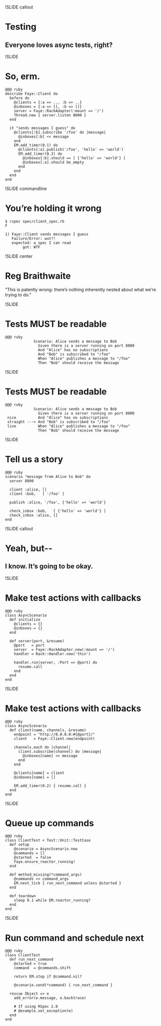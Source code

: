 !SLIDE callout
# Testing
## Everyone loves async tests, right?


!SLIDE
# So, erm.

    @@@ ruby
    describe Faye::Client do
      before do
        @clients = {:a => .., :b => ..}
        @inboxes = {:a => [], :b => []}
        server = Faye::RackAdapter(:mount => '/')
        Thread.new { server.listen 8000 }
      end
      
      it "sends messages I guess" do
        @clients[:b].subscribe '/foo' do |message|
          @inboxes[:b] << message
        end
        EM.add_timer(0.1) do
          @clients[:a].publish('/foo', 'hello' => 'world')
          EM.add_timer(0.3) do
            @inboxes[:b].should == [ {'hello' => 'world'} ]
            @inboxes[:a].should be_empty
          end
        end
      end
    end


!SLIDE commandline
# You’re holding it wrong
    $ rspec spec/client_spec.rb
    F
    
    1) Faye::Client sends messages I guess
       Failure/Error: wut?!
       expected: a spec I can read
            got: WTF


!SLIDE center
# Reg Braithwaite

“This is patently wrong: there’s nothing inherently nested about what we’re trying to do.”


!SLIDE
# Tests MUST be readable

    @@@ ruby
                 Scenario: Alice sends a message to Bob
                   Given there is a server running on port 8000
                   And "Alice" has no subscriptions
                   And "Bob" is subscribed to "/foo"
                   When "Alice" publishes a message to "/foo"
                   Then "Bob" should receive the message


!SLIDE
# Tests MUST be readable

    @@@ ruby
                 Scenario: Alice sends a message to Bob
                   Given there is a server running on port 8000
     nice          And "Alice" has no subscriptions
     straight ---> And "Bob" is subscribed to "/foo"
     line          When "Alice" publishes a message to "/foo"
                   Then "Bob" should receive the message


!SLIDE
# Tell us a story

    @@@ ruby
    scenario "message from Alice to Bob" do
      server 8000
      
      client :alice, []
      client :bob,   [ '/foo' ]
      
      publish :alice, '/foo', {'hello' => 'world'}
      
      check_inbox :bob,   [ {'hello' => 'world'} ]
      check_inbox :alice, []
    end


!SLIDE callout
# Yeah, but--
## I know. It’s going to be okay.


!SLIDE
# Make test actions with callbacks

    @@@ ruby
    class AsyncScenario
      def initialize
        @clients = {}
        @inboxes = {}
      end
      
      def server(port, &resume)
        @port   = port
        server  = Faye::RackAdapter.new(:mount => '/')
        handler = Rack::Handler.new('thin')
        
        handler.run(server, :Port => @port) do
          resume.call
        end
      end
    end


!SLIDE
# Make test actions with callbacks

    @@@ ruby
    class AsyncScenario
      def client(name, channels, &resume)
        endpoint = "http://0.0.0.0:#{@port}/"
        client   = Faye::Client.new(endpoint)
        
        channels.each do |channel|
          client.subscribe(channel) do |message|
            @inboxes[name] << message
          end
        end
        
        @clients[name] = client
        @inboxes[name] = []
        
        EM.add_timer(0.2) { resume.call }
      end
    end


!SLIDE
# Queue up commands

    @@@ ruby
    class ClientTest < Test::Unit::TestCase
      def setup
        @scenario = AsyncScenario.new
        @commands = []
        @started  = false
        Faye.ensure_reactor_running!
      end
      
      def method_missing(*command_args)
        @commands << command_args
        EM.next_tick { run_next_command unless @started }
      end
      
      def teardown
        sleep 0.1 while EM.reactor_running?
      end
    end


!SLIDE
# Run command and schedule next

    @@@ ruby
    class ClientTest
      def run_next_command
        @started = true
        command  = @commands.shift
        
        return EM.stop if @command.nil?
        
        @scenario.send(*command) { run_next_command }
        
      rescue Object => e
        add_error(e.message, e.backtrace)
        
        # If using RSpec 2.0
        # @example.set_exception(e)
      end
    end
